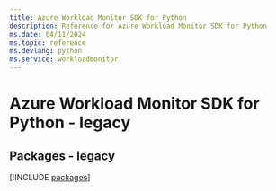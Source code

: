 ```yaml
---
title: Azure Workload Monitor SDK for Python
description: Reference for Azure Workload Monitor SDK for Python
ms.date: 04/11/2024
ms.topic: reference
ms.devlang: python
ms.service: workloadmonitor
---
```

# Azure Workload Monitor SDK for Python - legacy
## Packages - legacy
[!INCLUDE [packages](workload-monitor-index.md)]